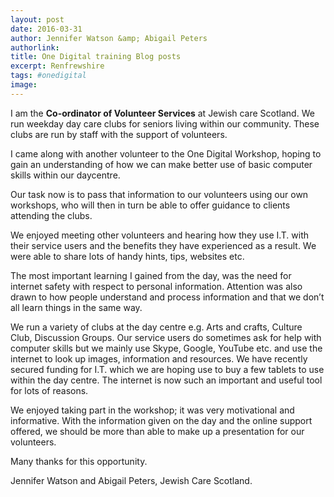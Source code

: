 ```yaml
---
layout: post
date: 2016-03-31
author: Jennifer Watson &amp; Abigail Peters
authorlink: 
title: One Digital training Blog posts
excerpt: Renfrewshire
tags: #onedigital
image: 
---
```


I am the <strong>Co-ordinator of Volunteer Services</strong> at Jewish care Scotland. We run weekday day care clubs for seniors living within our community. These clubs are run by staff with the support of volunteers.

I came along with another volunteer to the One Digital Workshop, hoping to gain an understanding of how we can make better use of basic computer skills within our daycentre.

Our task now is to pass that information to our volunteers using our own workshops, who will then in turn be able to offer guidance to clients attending the clubs.

We enjoyed meeting other volunteers and hearing how they use I.T. with their service users and the benefits they have experienced as a result. We were able to share lots of handy hints, tips, websites etc.

The most important learning I gained from the day, was the need for internet safety with respect to personal information.   Attention was also drawn to how people understand and process information and that we don’t all learn things in the same way.

We run a variety of clubs at the day centre e.g. Arts and crafts, Culture Club, Discussion Groups.  Our service users do sometimes ask for help with computer skills but we mainly use Skype, Google, YouTube etc. and use the internet to look up images, information and resources.  We have recently secured funding for I.T. which we are hoping use to buy a few tablets to use within the day centre. The internet is now such an important and useful tool for lots of reasons.

We enjoyed taking part in the workshop; it was very motivational and informative.  With the information given on the day and the online support offered, we should be more than able to make up a presentation for our volunteers.

Many thanks for this opportunity.

Jennifer Watson and Abigail Peters, Jewish Care Scotland.

